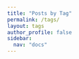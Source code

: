 ```yaml
---
title: "Posts by Tag"
permalink: /tags/
layout: tags
author_profile: false
sidebar:
  nav: "docs"
---
```

